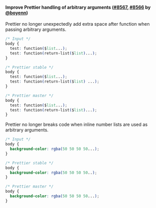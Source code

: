 #### Improve Prettier handling of arbitrary arguments ([#8567](https://github.com/prettier/prettier/pull/8567), [#8566](https://github.com/prettier/prettier/pull/8566) by [@boyenn](https://github.com/boyenn))

Prettier no longer unexpectedly add extra space after function when passing arbitrary arguments.

<!-- prettier-ignore -->
```css
/* Input */
body {
  test: function($list...);
  test: function(return-list($list)...);
}

/* Prettier stable */
body {
  test: function($list...);
  test: function(return-list($list) ...);
}

/* Prettier master */
body {
  test: function($list...);
  test: function(return-list($list)...);
}
```

Prettier no longer breaks code when inline number lists are used as arbitrary arguments.

<!-- prettier-ignore -->
```css
/* Input */
body {
  background-color: rgba(50 50 50 50...);
}

/* Prettier stable */
body {
  background-color: rgba(50 50 50 50..);
}

/* Prettier master */
body {
  background-color: rgba(50 50 50 50...);
}
```
